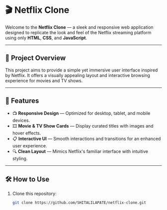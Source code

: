 # 🎬 Netflix Clone

Welcome to the **Netflix Clone** — a sleek and responsive web application designed to replicate the look and feel of the Netflix streaming platform using only **HTML**, **CSS**, and **JavaScript**.

---

## 📖 Project Overview

This project aims to provide a simple yet immersive user interface inspired by Netflix. It offers a visually appealing layout and interactive browsing experience for movies and TV shows.

---

## 🚀 Features

- 📺 **Responsive Design** — Optimized for desktop, tablet, and mobile devices.  
- 🎞️ **Movie & TV Show Cards** — Display curated titles with images and hover effects.  
- 📋 **Interactive UI** — Smooth interactions and transitions for an enhanced user experience.  
- 🔍 **Clean Layout** — Mimics Netflix's familiar interface with intuitive styling.

---

## 🛠️ How to Use

1. Clone this repository:
   ```bash
   git clone https://github.com/SHITALILAPATE/netflix-clone.git
